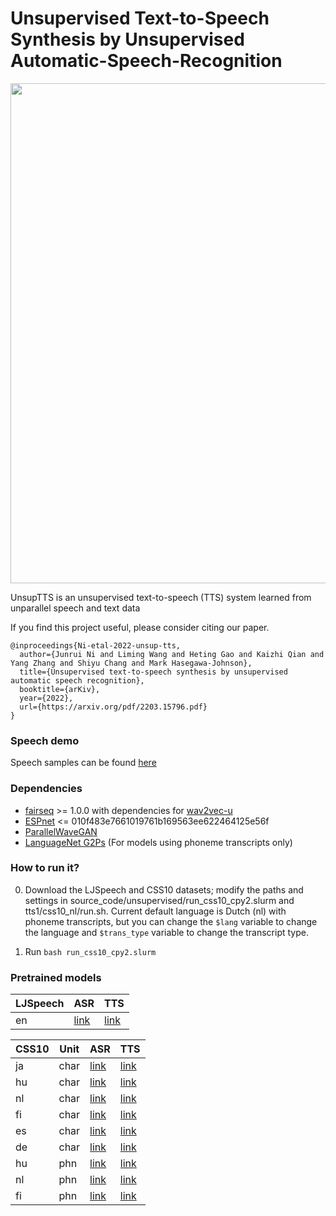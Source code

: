 # Unsupervised Text-to-Speech Synthesis by Unsupervised Automatic-Speech-Recognition
<div align="left"><img src="doc/image/unsup_tts.drawio.png" width="800"/></div>

UnsupTTS is an unsupervised text-to-speech (TTS) system learned from unparallel speech and text data

If you find this project useful, please consider citing our paper.
```
@inproceedings{Ni-etal-2022-unsup-tts,
  author={Junrui Ni and Liming Wang and Heting Gao and Kaizhi Qian and Yang Zhang and Shiyu Chang and Mark Hasegawa-Johnson},
  title={Unsupervised text-to-speech synthesis by unsupervised automatic speech recognition},
  booktitle={arKiv},
  year={2022},
  url={https://arxiv.org/pdf/2203.15796.pdf}
}
```
### Speech demo
Speech samples can be found [here](https://cactuswiththoughts.github.io/UnsupTTS-Demo/)

### Dependencies
- [fairseq](https://github.com/pytorch/fairseq) >= 1.0.0 with dependencies for [wav2vec-u](https://github.com/pytorch/fairseq/tree/main/examples/wav2vec/unsupervised)
- [ESPnet](https://github.com/espnet/espnet) <= 010f483e7661019761b169563ee622464125e56f
- [ParallelWaveGAN](https://github.com/kan-bayashi/ParallelWaveGAN)
- [LanguageNet G2Ps](https://github.com/uiuc-sst/g2ps) (For models using phoneme transcripts only)

### How to run it?

0. Download the LJSpeech and CSS10 datasets; modify the paths and settings in source_code/unsupervised/run_css10_cpy2.slurm and tts1/css10_nl/run.sh. Current default language is Dutch (nl) with phoneme transcripts, but you can change the ```$lang``` variable to change the language and ```$trans_type``` variable to change the transcript type.

1. Run ```bash run_css10_cpy2.slurm```


### Pretrained models
| LJSpeech | ASR | TTS |
|--|--|--|
| en |[link](https://drive.google.com/drive/folders/1LxUEFMUrQiuxMX_buvLHZQY6j2IQ7l1w?usp=sharing)|[link](https://drive.google.com/drive/folders/1LxUEFMUrQiuxMX_buvLHZQY6j2IQ7l1w?usp=sharing)|

| CSS10 | Unit | ASR | TTS |
|---------|---------|---------|---------|
| ja | char |[link](https://drive.google.com/drive/folders/1LxUEFMUrQiuxMX_buvLHZQY6j2IQ7l1w?usp=sharing)|[link](https://drive.google.com/drive/folders/1LxUEFMUrQiuxMX_buvLHZQY6j2IQ7l1w?usp=sharing)|
| hu | char |[link](https://drive.google.com/drive/folders/1LxUEFMUrQiuxMX_buvLHZQY6j2IQ7l1w?usp=sharing)|[link](https://drive.google.com/drive/folders/1LxUEFMUrQiuxMX_buvLHZQY6j2IQ7l1w?usp=sharing)|
| nl | char |[link](https://drive.google.com/drive/folders/1LxUEFMUrQiuxMX_buvLHZQY6j2IQ7l1w?usp=sharing)|[link](https://drive.google.com/drive/folders/1LxUEFMUrQiuxMX_buvLHZQY6j2IQ7l1w?usp=sharing)|
| fi | char |[link](https://drive.google.com/drive/folders/1LxUEFMUrQiuxMX_buvLHZQY6j2IQ7l1w?usp=sharing)|[link](https://drive.google.com/drive/folders/1LxUEFMUrQiuxMX_buvLHZQY6j2IQ7l1w?usp=sharing)|
| es | char |[link](https://drive.google.com/drive/folders/1LxUEFMUrQiuxMX_buvLHZQY6j2IQ7l1w?usp=sharing)|[link](https://drive.google.com/drive/folders/1LxUEFMUrQiuxMX_buvLHZQY6j2IQ7l1w?usp=sharing)|
| de | char |[link](https://drive.google.com/drive/folders/1LxUEFMUrQiuxMX_buvLHZQY6j2IQ7l1w?usp=sharing)|[link](https://drive.google.com/drive/folders/1LxUEFMUrQiuxMX_buvLHZQY6j2IQ7l1w?usp=sharing)|
| hu | phn |[link](https://drive.google.com/drive/folders/1LxUEFMUrQiuxMX_buvLHZQY6j2IQ7l1w?usp=sharing)|[link](https://drive.google.com/drive/folders/1LxUEFMUrQiuxMX_buvLHZQY6j2IQ7l1w?usp=sharing)|
| nl | phn |[link](https://drive.google.com/drive/folders/1LxUEFMUrQiuxMX_buvLHZQY6j2IQ7l1w?usp=sharing)|[link](https://drive.google.com/drive/folders/1LxUEFMUrQiuxMX_buvLHZQY6j2IQ7l1w?usp=sharing)|
| fi | phn |[link](https://drive.google.com/drive/folders/1LxUEFMUrQiuxMX_buvLHZQY6j2IQ7l1w?usp=sharing)|[link](https://drive.google.com/drive/folders/1LxUEFMUrQiuxMX_buvLHZQY6j2IQ7l1w?usp=sharing)|
